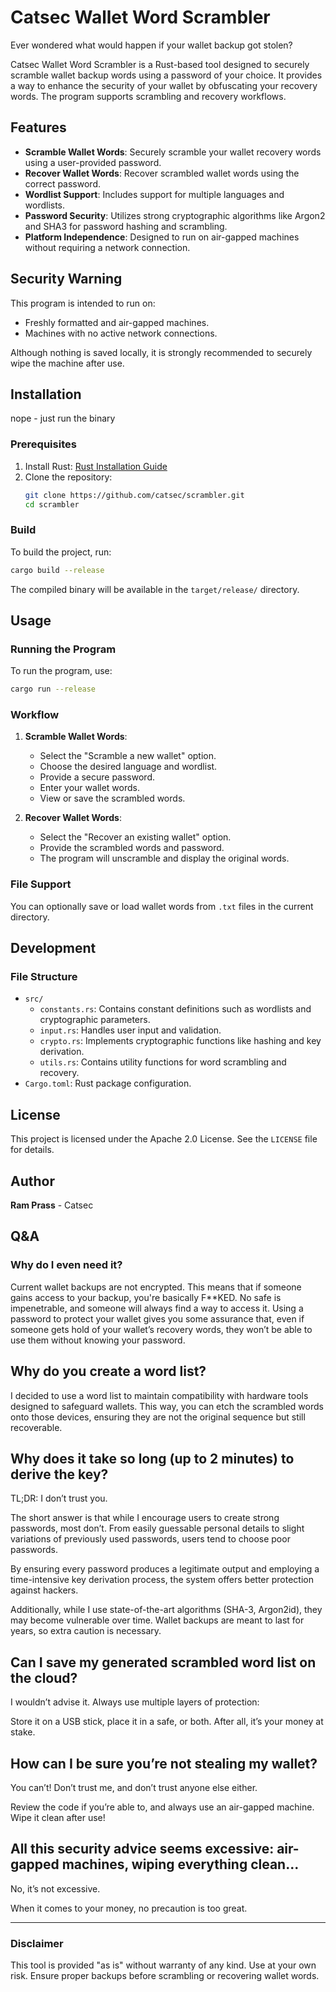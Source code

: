 # Catsec Wallet Word Scrambler

Ever wondered what would happen if your wallet backup got stolen? 

Catsec Wallet Word Scrambler is a Rust-based tool designed to securely scramble wallet backup words using a password of your choice. It provides a way to enhance the security of your wallet by obfuscating your recovery words. The program supports scrambling and recovery workflows.

## Features
- **Scramble Wallet Words**: Securely scramble your wallet recovery words using a user-provided password.
- **Recover Wallet Words**: Recover scrambled wallet words using the correct password.
- **Wordlist Support**: Includes support for multiple languages and wordlists.
- **Password Security**: Utilizes strong cryptographic algorithms like Argon2 and SHA3 for password hashing and scrambling.
- **Platform Independence**: Designed to run on air-gapped machines without requiring a network connection.

## Security Warning
This program is intended to run on:
- Freshly formatted and air-gapped machines.
- Machines with no active network connections.

Although nothing is saved locally, it is strongly recommended to securely wipe the machine after use.


## Installation

nope - just run the binary

### Prerequisites
1. Install Rust: [Rust Installation Guide](https://www.rust-lang.org/tools/install)
2. Clone the repository:
   ```bash
   git clone https://github.com/catsec/scrambler.git
   cd scrambler
   ```

### Build
To build the project, run:
```bash
cargo build --release
```
The compiled binary will be available in the `target/release/` directory.

## Usage

### Running the Program
To run the program, use:
```bash
cargo run --release
```

### Workflow
1. **Scramble Wallet Words**:
   - Select the "Scramble a new wallet" option.
   - Choose the desired language and wordlist.
   - Provide a secure password.
   - Enter your wallet words.
   - View or save the scrambled words.

2. **Recover Wallet Words**:
   - Select the "Recover an existing wallet" option.
   - Provide the scrambled words and password.
   - The program will unscramble and display the original words.

### File Support
You can optionally save or load wallet words from `.txt` files in the current directory.

## Development
### File Structure
- `src/`
  - `constants.rs`: Contains constant definitions such as wordlists and cryptographic parameters.
  - `input.rs`: Handles user input and validation.
  - `crypto.rs`: Implements cryptographic functions like hashing and key derivation.
  - `utils.rs`: Contains utility functions for word scrambling and recovery.
- `Cargo.toml`: Rust package configuration.


## License
This project is licensed under the Apache 2.0 License. See the `LICENSE` file for details.

## Author
**Ram Prass** - Catsec

## Q&A

### Why do I even need it?

Current wallet backups are not encrypted. This means that if someone gains access to your backup, you're basically F**KED. No safe is impenetrable, and someone will always find a way to access it.
Using a password to protect your wallet gives you some assurance that, even if someone gets hold of your wallet’s recovery words, they won’t be able to use them without knowing your password.

## Why do you create a word list?

I decided to use a word list to maintain compatibility with hardware tools designed to safeguard wallets.
This way, you can etch the scrambled words onto those devices, ensuring they are not the original sequence but still recoverable.

## Why does it take so long (up to 2 minutes) to derive the key?

TL;DR: I don’t trust you.

The short answer is that while I encourage users to create strong passwords, most don’t.
From easily guessable personal details to slight variations of previously used passwords, users tend to choose poor passwords.

By ensuring every password produces a legitimate output and employing a time-intensive key derivation process, the system offers better protection against hackers.

Additionally, while I use state-of-the-art algorithms (SHA-3, Argon2id), they may become vulnerable over time. Wallet backups are meant to last for years, so extra caution is necessary.

## Can I save my generated scrambled word list on the cloud?

I wouldn’t advise it. Always use multiple layers of protection:

Store it on a USB stick, place it in a safe, or both. After all, it’s your money at stake.

## How can I be sure you’re not stealing my wallet?

You can’t! Don’t trust me, and don’t trust anyone else either.

Review the code if you’re able to, and always use an air-gapped machine. Wipe it clean after use!

## All this security advice seems excessive: air-gapped machines, wiping everything clean...

No, it’s not excessive.

When it comes to your money, no precaution is too great.


---
### Disclaimer
This tool is provided "as is" without warranty of any kind. Use at your own risk. Ensure proper backups before scrambling or recovering wallet words.
